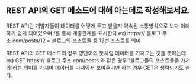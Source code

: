 ## REST API의 GET 메소드에 대해 아는데로 작성해보세요.

REST API란 개발자들이 데이터를 어떻게 주고 받을지 약속된 소통방식으로 보다 이해하기 쉽게 되어있으며 /를 통해 계층관계를 표시한다
ex) https:// 블로그 주소.com/posts/12  = 블로그의 포스트들 중 12번 포스트를 의미

REST API의 GET 메소드의 경우 영단어의 뜻처럼 데이터를 가져오는 것을 뜻하는데 
ex) GET
    https:// 블로그 주소.com/posts 와 같은 경우 '블로그들의 포스트들을 가져와'라는 의미를 가지며 데이터를 가져와서 보여주기만 하는 경우 GET은 생략되기도 한다.